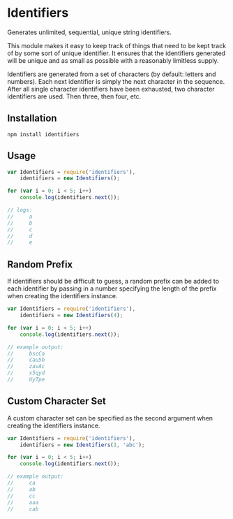 Identifiers
===========

Generates unlimited, sequential, unique string identifiers.

This module makes it easy to keep track of things that need to be kept track of by some sort of unique identifier.  It ensures that the identifiers generated will be unique and as small as possible with a reasonably limitless supply.

Identifiers are generated from a set of characters (by default: letters and numbers).  Each next identifier is simply the next character in the sequence.  After all single character identifiers have been exhausted, two character identifiers are used.  Then three, then four, etc.

## Installation

    npm install identifiers

## Usage

```js
var Identifiers = require('identifiers'),
	identifiers = new Identifiers();

for (var i = 0; i < 5; i++)
	console.log(identifiers.next());

// logs:
//     a
//     b
//     c
//     d
//     e
```

## Random Prefix

If identifiers should be difficult to guess, a random prefix can be added to each identifier by passing in a number specifying the length of the prefix when creating the identifiers instance.

```js
var Identifiers = require('identifiers'),
	identifiers = new Identifiers(4);

for (var i = 0; i < 5; i++)
	console.log(identifiers.next());

// example output:
//     bscCa
//     cau5b
//     zavAc
//     x5qyd
//     UyTpe
```

## Custom Character Set

A custom character set can be specified as the second argument when creating the identifiers instance.

```js
var Identifiers = require('identifiers'),
	identifiers = new Identifiers(1, 'abc');

for (var i = 0; i < 5; i++)
	console.log(identifiers.next());

// example output:
//     ca
//     ab
//     cc
//     aaa
//     cab
```
